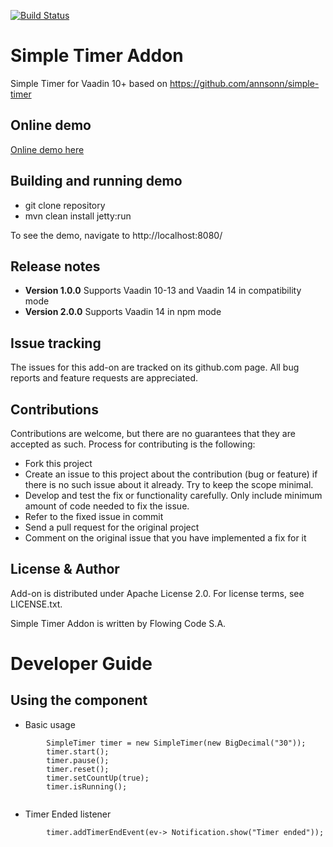 [![Build Status](https://jenkins.flowingcode.com/job/SimpleTimer-14-addon/badge/icon)](https://jenkins.flowingcode.com/job/SimpleTimer-14-addon)

# Simple Timer Addon

Simple Timer for Vaadin 10+ based on https://github.com/annsonn/simple-timer

## Online demo

[Online demo here](http://addonsv14.flowingcode.com/simple-timer)

## Building and running demo

- git clone repository
- mvn clean install jetty:run

To see the demo, navigate to http://localhost:8080/

## Release notes

- **Version 1.0.0** Supports Vaadin 10-13 and Vaadin 14 in compatibility mode
- **Version 2.0.0** Supports Vaadin 14 in npm mode

## Issue tracking

The issues for this add-on are tracked on its github.com page. All bug reports and feature requests are appreciated. 

## Contributions

Contributions are welcome, but there are no guarantees that they are accepted as such. Process for contributing is the following:

- Fork this project
- Create an issue to this project about the contribution (bug or feature) if there is no such issue about it already. Try to keep the scope minimal.
- Develop and test the fix or functionality carefully. Only include minimum amount of code needed to fix the issue.
- Refer to the fixed issue in commit
- Send a pull request for the original project
- Comment on the original issue that you have implemented a fix for it

## License & Author

Add-on is distributed under Apache License 2.0. For license terms, see LICENSE.txt.

Simple Timer Addon is written by Flowing Code S.A.


# Developer Guide

## Using the component

- Basic usage
```
		SimpleTimer timer = new SimpleTimer(new BigDecimal("30"));
		timer.start();
		timer.pause();
		timer.reset();
		timer.setCountUp(true);
		timer.isRunning();
		
```
- Timer Ended listener
```
		timer.addTimerEndEvent(ev-> Notification.show("Timer ended"));
```
